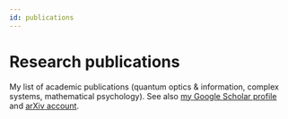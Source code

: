 ```yaml
---
id: publications
---
```


# Research publications

My list of academic publications (quantum optics & information, complex systems, mathematical psychology).
See also [my Google Scholar profile](https://scholar.google.pl/citations?user=JUwBsPAAAAAJ) and [arXiv account](http://arxiv.org/a/migdal_p_1.html).
